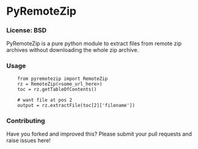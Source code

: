 # PyRemoteZip

### License: BSD

PyRemoteZip is a pure python module to extract files from remote zip archives without downloading the whole zip archive.

### Usage

        from pyremotezip import RemoteZip
        rz = RemoteZip(<some_url_here>)
        toc = rz.getTableOfContents()
        
        # want file at pos 2
        output = rz.extractFile(toc[2]['filename'])

### Contributing

Have you forked and improved this? Please submit your pull requests and raise issues here!
